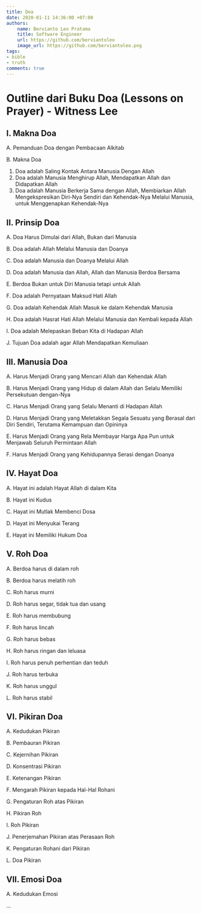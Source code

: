 ```yaml
---
title: Doa
date: 2020-01-11 14:36:00 +07:00
authors:
    name: Bervianto Leo Pratama
    title: Software Engineer
    url: https://github.com/berviantoleo
    image_url: https://github.com/berviantoleo.png
tags:
- bible
- truth
comments: true
---
```


# Outline dari Buku Doa (Lessons on Prayer) - Witness Lee

## I. Makna Doa
A. Pemanduan Doa dengan Pembacaan Alkitab

B. Makna Doa

1. Doa adalah Saling Kontak Antara Manusia Dengan Allah
2. Doa adalah Manusia Menghirup Allah, Mendapatkan Allah dan Didapatkan Allah
3. Doa adalah Manusia Berkerja Sama dengan Allah, Membiarkan Allah Mengekspresikan Diri-Nya Sendiri dan Kehendak-Nya Melalui Manusia, untuk Menggenapkan Kehendak-Nya

<!--truncate-->

## II. Prinsip Doa
A. Doa Harus Dimulai dari Allah, Bukan dari Manusia

B. Doa adalah Allah Melalui Manusia dan Doanya

C. Doa adalah Manusia dan Doanya Melalui Allah

D. Doa adalah Manusia dan Allah, Allah dan Manusia Berdoa Bersama

E. Berdoa Bukan untuk Diri Manusia tetapi untuk Allah

F. Doa adalah Pernyataan Maksud Hati Allah

G. Doa adalah Kehendak Allah Masuk ke dalam Kehendak Manusia

H. Doa adalah Hasrat Hati Allah Melalui Manusia dan Kembali kepada Allah

I. Doa adalah Melepaskan Beban Kita di Hadapan Allah

J. Tujuan Doa adalah agar Allah Mendapatkan Kemuliaan

## III. Manusia Doa

A. Harus Menjadi Orang yang Mencari Allah dan Kehendak Allah

B. Harus Menjadi Orang yang Hidup di dalam Allah dan Selalu Memiliki Persekutuan dengan-Nya

C. Harus Menjadi Orang yang Selalu Menanti di Hadapan Allah

D. Harus Menjadi Orang yang Meletakkan Segala Sesuatu yang Berasal dari Diri Sendiri, Terutama Kemampuan dan Opininya

E. Harus Menjadi Orang yang Rela Membayar Harga Apa Pun untuk Menjawab Seluruh Permintaan Allah

F. Harus Menjadi Orang yang Kehidupannya Serasi dengan Doanya

## IV. Hayat Doa

A. Hayat ini adalah Hayat Allah di dalam Kita

B. Hayat ini Kudus

C. Hayat ini Mutlak Membenci Dosa

D. Hayat ini Menyukai Terang

E. Hayat ini Memiliki Hukum Doa

## V. Roh Doa

A. Berdoa harus di dalam roh

B. Berdoa harus melatih roh

C. Roh harus murni

D. Roh harus segar, tidak tua dan usang

E. Roh harus membubung

F. Roh harus lincah

G. Roh harus bebas

H. Roh harus ringan dan leluasa

I. Roh harus penuh perhentian dan teduh

J. Roh harus terbuka

K. Roh harus unggul

L. Roh harus stabil

## VI. Pikiran Doa

A. Kedudukan Pikiran

B. Pembauran Pikiran

C. Kejernihan Pikiran

D. Konsentrasi Pikiran

E. Ketenangan Pikiran

F. Mengarah Pikiran kepada Hal-Hal Rohani

G. Pengaturan Roh atas Pikiran

H. Pikiran Roh

I. Roh Pikiran

J. Penerjemahan Pikiran atas Perasaan Roh

K. Pengaturan Rohani dari Pikiran

L. Doa Pikiran

## VII. Emosi Doa

A. Kedudukan Emosi

...

